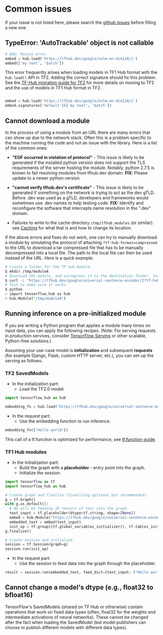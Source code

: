 <!--* freshness: { owner: 'maringeo' reviewed: '2020-12-29' review_interval: '3 months' } *-->

# Common issues

If your issue is not listed here, please search the
[github issues](https://github.com/tensorflow/hub/issues) before filling a new
one.

## TypeError: 'AutoTrackable' object is not callable

```python
# BAD: Raises error
embed = hub.load('https://tfhub.dev/google/nnlm-en-dim128/1')
embed(['my text', 'batch'])
```

This error frequently arises when loading models in TF1 Hub format with the
`hub.load()` API in TF2. Adding the correct signature should fix this problem.
See the [TF-Hub migration guide for TF2](migration_tf2.md) for more details on
moving to TF2 and the use of models in TF1 Hub format in TF2.

```python

embed = hub.load('https://tfhub.dev/google/nnlm-en-dim128/1')
embed.signatures['default'](['my text', 'batch'])
```

## Cannot download a module

In the process of using a module from an URL there are many errors that can show
up due to the network stack. Often this is a problem specific to the machine
running the code and not an issue with the library. Here is a list of the common
ones:

*   **"EOF occurred in violation of protocol"** - This issue is likely to be
    generated if the installed python version does not support the TLS
    requirements of the server hosting the module. Notably, python 2.7.5 is
    known to fail resolving modules from tfhub.dev domain. **FIX**: Please
    update to a newer python version.

*   **"cannot verify tfhub.dev's certificate"** - This issue is likely to be
    generated if something on the network is trying to act as the dev gTLD.
    Before .dev was used as a gTLD, developers and frameworks would sometimes
    use .dev names to help testing code. **FIX:** Identify and reconfigure the
    software that intercepts name resolution in the ".dev" domain.

*   Failures to write to the cache directory `/tmp/tfhub_modules` (or similar):
    see [Caching](caching.md) for what that is and how to change its location.

If the above errors and fixes do not work, one can try to manually download a
module by simulating the protocol of attaching `?tf-hub-format=compressed` to
the URL to download a tar compressed file that has to be manually decompressed
into a local file. The path to the local file can then be used instead of the
URL. Here is a quick example:

```bash
# Create a folder for the TF hub module.
$ mkdir /tmp/moduleA
# Download the module, and uncompress it to the destination folder. You might want to do this manually.
$ curl -L "https://tfhub.dev/google/universal-sentence-encoder/2?tf-hub-format=compressed" | tar -zxvC /tmp/moduleA
# Test to make sure it works.
$ python
> import tensorflow_hub as hub
> hub.Module("/tmp/moduleA")
```

## Running inference on a pre-initialized module

If you are writing a Python program that applies a module many times on input
data, you can apply the following recipes. (Note: For serving requests in
production servives, consider
[TensorFlow Serving](https://www.tensorflow.org/tfx/guide/serving) or other
scalable, Python-free solutions.)


Assuming your use-case model is **initialization** and subsequent **requests**
(for example Django, Flask, custom HTTP server, etc.), you can set-up the
serving as follows:

### TF2 SavedModels

*   In the initialization part:
    *   Load the TF2.0 model.

```python
import tensorflow_hub as hub

embedding_fn = hub.load("https://tfhub.dev/google/universal-sentence-encoder/4")
```

*   In the request part:
    *   Use the embedding function to run inference.

```python
embedding_fn(["Hello world"])
```

This call of a tf.function is optimized for performance, see
[tf.function guide](https://www.tensorflow.org/guide/function).

### TF1 Hub modules

*   In the initialization part:
    *   Build the graph with a **placeholder** - entry point into the graph.
    *   Initialize the session.

```python
import tensorflow as tf
import tensorflow_hub as hub

# Create graph and finalize (finalizing optional but recommended).
g = tf.Graph()
with g.as_default():
  # We will be feeding 1D tensors of text into the graph.
  text_input = tf.placeholder(dtype=tf.string, shape=[None])
  embed = hub.Module("https://tfhub.dev/google/universal-sentence-encoder/2")
  embedded_text = embed(text_input)
  init_op = tf.group([tf.global_variables_initializer(), tf.tables_initializer()])
g.finalize()

# Create session and initialize.
session = tf.Session(graph=g)
session.run(init_op)
```

*   In the request part:
    *   Use the session to feed data into the graph through the placeholder.

```python
result = session.run(embedded_text, feed_dict={text_input: ["Hello world"]})
```

## Cannot change a model's dtype (e.g., float32 to bfloat16)

TensorFlow's SavedModels (shared on TF Hub or otherwise) contain
operations that work on fixed data types (often, float32 for the weights
and intermediate activations of neural networks). These cannot be
changed after the fact when loading the SavedModel (but model publishers
can choose to publish different models with different data types).
